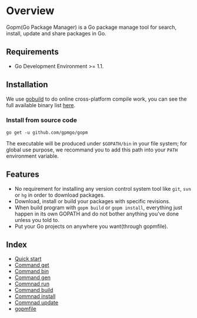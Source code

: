 Overview
====

Gopm(Go Package Manager) is a Go package manage tool for search, install, update and share packages in Go.

## Requirements

- Go Development Environment >= 1.1.

## Installation

We use [gobuild](http://build.gopm.io) to do online cross-platform compile work, you can see the full available binary list [here](http://gobuild.io/download/github.com/gpmgo/gopm).

### Install from source code

	go get -u github.com/gpmgo/gopm

The executable will be produced under `$GOPATH/bin` in your file system; for global use purpose, we recommand you to add this path into your `PATH` environment variable.

## Features

- No requirement for installing any version control system tool like `git`, `svn` or `hg` in order to download packages.
- Download, install or build your packages with specific revisions.
- When build program with `gopm build` or `gopm install`, everything just happen in its own GOPATH and do not bother anything you've done unless you told to.
- Put your Go projects on anywhere you want(through gopmfile).

## Index

- [Quick start](Quickstart.md)
- [Command get](Get.md)
- [Command bin](Bin.md)
- [Command gen](Gen.md)
- [Commnad run](Run.md)
- [Command build](Build.md)
- [Commnad install](Install.md)
- [Commnad update](Update.md)
- [gopmfile](gopmfile.md)